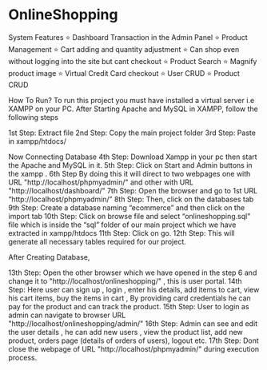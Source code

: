 # OnlineShopping

System Features
⭐️ Dashboard Transaction in the Admin Panel
⭐️ Product Management
⭐️ Cart adding and quantity adjustment
⭐️ Can shop even without logging into the site but cant checkout
⭐️ Product Search
⭐️ Magnify product image
⭐️ Virtual Credit Card checkout
⭐️ User CRUD
⭐️ Product CRUD

How To Run?
To run this project you must have installed a virtual server i.e XAMPP on your PC. After Starting Apache and MySQL in XAMPP, follow the following steps

1st Step: Extract file
2nd Step: Copy the main project folder
3rd Step: Paste in xampp/htdocs/

Now Connecting Database
4th Step: Download Xampp in your pc then start the Apache and MySQL in it.
5th Step: Click on Start and Admin buttons in the xampp .
6th Step  By doing this it will direct to two webpages one with URL "http://localhost/phpmyadmin/" and other with URL "http://localhost/dashboard/"
7th Step: Open the browser and go to 1st URL “http://localhost/phpmyadmin/”
8th Step: Then, click on the databases tab
9th Step: Create a database naming “ecommerce” and then click on the import tab
10th Step: Click on browse file and select “onlineshopping.sql” file which is inside the “sql” folder of our main project which we have extracted in xampp/htdocs
11th Step: Click on go.
12th Step: This will generate all necessary tables required for our project.

After Creating Database,

13th Step: Open the other browser which we have opened in the step 6 and change it to "http://localhost/onlineshopping/" , this is user portal.
14th Step: Here user can sign up , login , enter his details, add items to cart, view his cart items, buy the items in cart , By providing card credentials he can pay for the product and can track the product.
15th Step: User to login as admin can navigate to browser URL "http://localhost/onlineshopping/admin/"
16th Step: Admin can see and edit the user details , he can add new users , view the product list, add new product, orders page (details of orders of users), logout etc.
17th Step: Dont close the webpage of URL "http://localhost/phpmyadmin/" during execution process.




